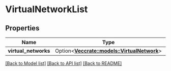 # VirtualNetworkList

## Properties

Name | Type | Description | Notes
------------ | ------------- | ------------- | -------------
**virtual_networks** | Option<[**Vec<crate::models::VirtualNetwork>**](VirtualNetwork.md)> |  | [optional]

[[Back to Model list]](../README.md#documentation-for-models) [[Back to API list]](../README.md#documentation-for-api-endpoints) [[Back to README]](../README.md)


